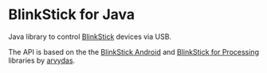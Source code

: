 # BlinkStick for Java

Java library to control [BlinkStick](http://www.blinkstick.com) devices via USB.

The API is based on the the [BlinkStick Android](https://github.com/arvydas/blinkstick-android/) and [BlinkStick for Processing](https://github.com/arvydas/blinkstick-processing) libraries by [arvydas](https://github.com/arvydas).

